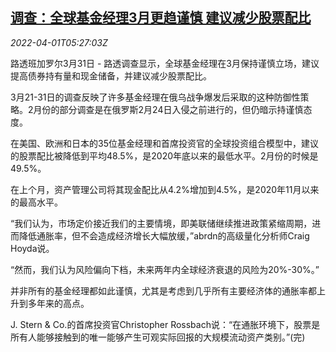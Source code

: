 <!--1648791062000-->
[调查：全球基金经理3月更趋谨慎 建议减少股票配比](https://cn.reuters.com/article/poll-global-fund-mar-portfolio-0401-idCNKCS2LT369)
------

<div><i>2022-04-01T05:27:03Z</i></div><p>路透班加罗尔3月31日 - 路透调查显示，全球基金经理在3月保持谨慎立场，建议提高债券持有量和现金储备，并建议减少股票配比。</p><p>3月21-31日的调查反映了许多基金经理在俄乌战争爆发后采取的这种防御性策略。2月份的部分调查是在俄罗斯2月24日入侵之前进行的，但仍暗示持谨慎态度。</p><p>在美国、欧洲和日本的35位基金经理和首席投资官的全球投资组合模型中，建议的股票配比被降低到平均48.5%，是2020年底以来的最低水平。2月份的时候是49.5%。</p><p>在上个月，资产管理公司将其现金配比从4.2%增加到4.5%，是2020年11月以来的最高水平。</p><p>“我们认为，市场定价接近我们的主要情境，即美联储继续推进政策紧缩周期，进而降低通胀率，但不会造成经济增长大幅放缓，”abrdn的高级量化分析师Craig Hoyda说。</p><p>“然而，我们认为风险偏向下档，未来两年内全球经济衰退的风险为20%-30%。”</p><p>并非所有的基金经理都如此谨慎，尤其是考虑到几乎所有主要经济体的通胀率都上升到多年来的高点。</p><p>J. Stern &amp; Co.的首席投资官Christopher Rossbach说：“在通胀环境下，股票是所有人能够接触到的唯一能够产生可观实际回报的大规模流动资产类别。”(完)</p>
